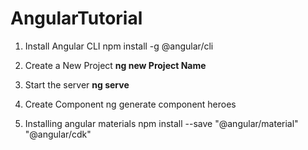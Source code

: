 # AngularTutorial

1. Install Angular CLI
npm install -g @angular/cli

2. Create a New Project 
<b>ng new  Project Name </b>

3. Start the server  <b> ng serve </b>

4. Create Component ng generate component heroes

5. Installing angular materials  npm install --save "@angular/material" "@angular/cdk"

